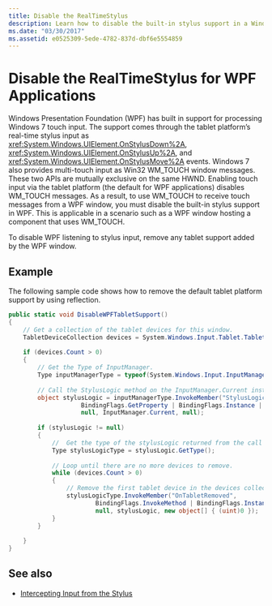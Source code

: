 ```yaml
---
title: Disable the RealTimeStylus
description: Learn how to disable the built-in stylus support in a Windows Presentation Foundation (WPF) application. You must disable WPF stylus support to use WM_TOUCH to receive touch messages from a WPF window. 
ms.date: "03/30/2017"
ms.assetid: e0525309-5ede-4782-837d-dbf6e5554859
---
```

# Disable the RealTimeStylus for WPF Applications

Windows Presentation Foundation (WPF) has built in support for processing Windows 7 touch input. The support comes through the tablet platform’s real-time stylus input as <xref:System.Windows.UIElement.OnStylusDown%2A>, <xref:System.Windows.UIElement.OnStylusUp%2A>, and <xref:System.Windows.UIElement.OnStylusMove%2A> events. Windows 7 also provides multi-touch input as Win32 WM_TOUCH window messages. These two APIs are mutually exclusive on the same HWND. Enabling touch input via the tablet platform (the default for WPF applications) disables WM_TOUCH messages. As a result, to use WM_TOUCH to receive touch messages from a WPF window, you must disable the built-in stylus support in WPF. This is applicable in a scenario such as a WPF window hosting a component that uses WM_TOUCH.  
  
 To disable WPF listening to stylus input, remove any tablet support added by the WPF window.  
  
## Example  
 The following sample code shows how to remove the default tablet platform support by using reflection.  
  
```csharp  
public static void DisableWPFTabletSupport()  
{  
    // Get a collection of the tablet devices for this window.
    TabletDeviceCollection devices = System.Windows.Input.Tablet.TabletDevices;  
  
    if (devices.Count > 0)  
    {
        // Get the Type of InputManager.  
        Type inputManagerType = typeof(System.Windows.Input.InputManager);  
  
        // Call the StylusLogic method on the InputManager.Current instance.  
        object stylusLogic = inputManagerType.InvokeMember("StylusLogic",  
                    BindingFlags.GetProperty | BindingFlags.Instance | BindingFlags.NonPublic,  
                    null, InputManager.Current, null);  
  
        if (stylusLogic != null)  
        {  
            //  Get the type of the stylusLogic returned from the call to StylusLogic.  
            Type stylusLogicType = stylusLogic.GetType();  
  
            // Loop until there are no more devices to remove.  
            while (devices.Count > 0)  
            {  
                // Remove the first tablet device in the devices collection.  
                stylusLogicType.InvokeMember("OnTabletRemoved",  
                        BindingFlags.InvokeMethod | BindingFlags.Instance | BindingFlags.NonPublic,  
                        null, stylusLogic, new object[] { (uint)0 });  
            }
        }  
  
    }  
}  
```  
  
## See also

- [Intercepting Input from the Stylus](intercepting-input-from-the-stylus.md)
